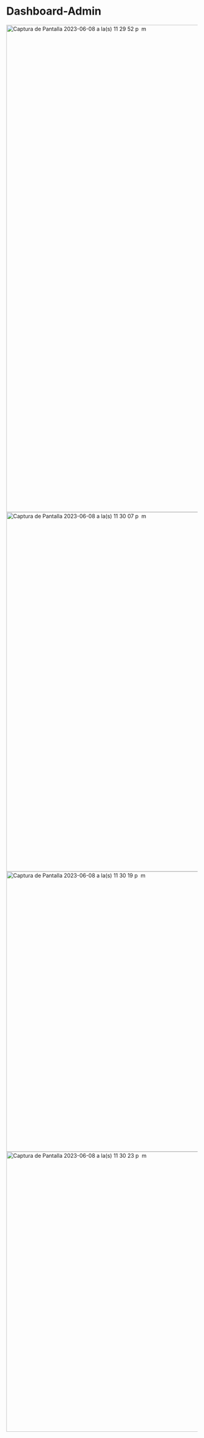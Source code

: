 # Dashboard-Admin
<img width="1280" alt="Captura de Pantalla 2023-06-08 a la(s) 11 29 52 p  m" src="https://github.com/JuanPablo18328/Dashboard-Admin/assets/80083351/86e298cf-d78c-4e0a-862d-f73b716f01d3">

<img width="944" alt="Captura de Pantalla 2023-06-08 a la(s) 11 30 07 p  m" src="https://github.com/JuanPablo18328/Dashboard-Admin/assets/80083351/438348a6-e77a-445a-b5b6-111ac214c5d7">

<img width="736" alt="Captura de Pantalla 2023-06-08 a la(s) 11 30 19 p  m" src="https://github.com/JuanPablo18328/Dashboard-Admin/assets/80083351/37122876-ad55-4739-b4d2-a12822c667a5">

<img width="736" alt="Captura de Pantalla 2023-06-08 a la(s) 11 30 23 p  m" src="https://github.com/JuanPablo18328/Dashboard-Admin/assets/80083351/3119d3e4-97a0-4419-bb5b-509f4e83bf2c">


